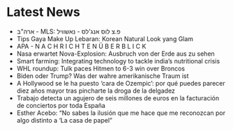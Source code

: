 # Latest News
-  ארה"ב - MLS: פ.צ לוס אנג'לס - נאשוויל
-  Tips Gaya Make Up Lebaran: Korean Natural Look yang Glam
-  APA - N A C H R I C H T E N Ü B E R B L I C K
-  Nasa erwartet Nova-Explosion: Ausbruch von der Erde aus zu sehen
-  Smart farming: Integrating technology to tackle india’s nutritional crisis
-  WHL roundup: Tulk paces Hitmen to 6-3 win over Broncos
-  Biden oder Trump? Was der wahre amerikanische Traum ist
-  A Hollywood se le ha puesto ‘cara de Ozempic’: por qué puedes parecer diez años mayor tras pincharte la droga de la delgadez
-  Trabajo detecta un agujero de seis millones de euros en la facturación de conciertos por toda España
-  Esther Acebo: “No sabes la ilusión que me hace que me reconozcan por algo distinto a ‘La casa de papel”
